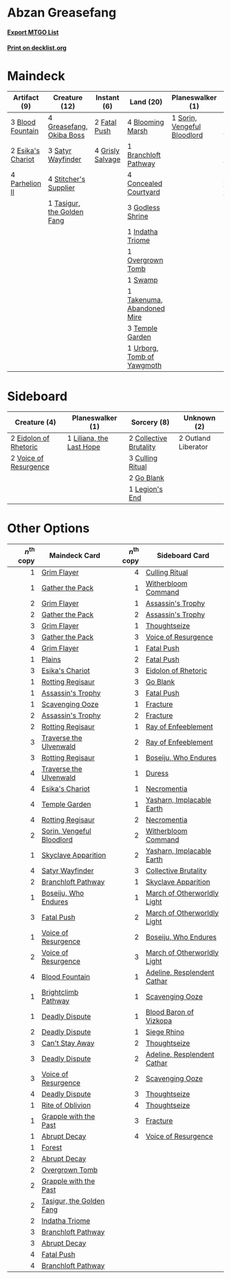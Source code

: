# Abzan Greasefang

#### [Export MTGO List](../collection/Abzan%20Greasefang/Abzan%20Greasefang.txt)
#### [Print on decklist.org](http://decklist.org/?deckmain=3%09Blood%20Fountain%0A4%09Blooming%20Marsh%0A1%09Branchloft%20Pathway%0A2%09Can't%20Stay%20Away%0A4%09Concealed%20Courtyard%0A4%09Darkbore%20Pathway%0A2%09Esika's%20Chariot%0A2%09Fatal%20Push%0A3%09Godless%20Shrine%0A4%09Greasefang,%20Okiba%20Boss%0A4%09Grisly%20Salvage%0A1%09Indatha%20Triome%0A1%09Overgrown%20Tomb%0A4%09Parhelion%20II%0A3%09Satyr%20Wayfinder%0A1%09Sorin,%20Vengeful%20Bloodlord%0A4%09Stitcher's%20Supplier%0A1%09Swamp%0A1%09Takenuma,%20Abandoned%20Mire%0A1%09Tasigur,%20the%20Golden%20Fang%0A3%09Temple%20Garden%0A4%09Thoughtseize%0A2%09Traverse%20the%20Ulvenwald%0A1%09Urborg,%20Tomb%20of%20Yawgmoth&deckside=2%09Collective%20Brutality%0A3%09Culling%20Ritual%0A2%09Eidolon%20of%20Rhetoric%0A2%09Go%20Blank%0A1%09Legion's%20End%0A1%09Liliana,%20the%20Last%20Hope%0A2%09Outland%20Liberator%0A2%09Voice%20of%20Resurgence)
# Maindeck

|                                        Artifact (9)                                        |                                            Creature (12)                                            |                                        Instant (6)                                        |                                              Land (20)                                              |                                           Planeswalker (1)                                           |                                            Sorcery (8)                                            |   Unknown (4)    |
|--------------------------------------------------------------------------------------------|-----------------------------------------------------------------------------------------------------|-------------------------------------------------------------------------------------------|-----------------------------------------------------------------------------------------------------|------------------------------------------------------------------------------------------------------|---------------------------------------------------------------------------------------------------|------------------|
|3 [Blood Fountain](http://gatherer.wizards.com/Pages/Card/Details.aspx?multiverseid=540939) |4 [Greasefang, Okiba Boss](http://gatherer.wizards.com/Pages/Card/Details.aspx?multiverseid=548531)  |2 [Fatal Push](http://gatherer.wizards.com/Pages/Card/Details.aspx?multiverseid=423724)    |4 [Blooming Marsh](http://gatherer.wizards.com/Pages/Card/Details.aspx?multiverseid=417816)          |1 [Sorin, Vengeful Bloodlord](http://gatherer.wizards.com/Pages/Card/Details.aspx?multiverseid=461144)|2 [Can't Stay Away](http://gatherer.wizards.com/Pages/Card/Details.aspx?multiverseid=535005)       |4 Darkbore Pathway|
|2 [Esika's Chariot](http://gatherer.wizards.com/Pages/Card/Details.aspx?multiverseid=503783)|3 [Satyr Wayfinder](http://gatherer.wizards.com/Pages/Card/Details.aspx?multiverseid=378508)         |4 [Grisly Salvage](http://gatherer.wizards.com/Pages/Card/Details.aspx?multiverseid=405253)|1 [Branchloft Pathway](http://gatherer.wizards.com/Pages/Card/Details.aspx?multiverseid=491909)      |                                                                                                      |4 [Thoughtseize](http://gatherer.wizards.com/Pages/Card/Details.aspx?multiverseid=438676)          |                  |
|4 [Parhelion II](http://gatherer.wizards.com/Pages/Card/Details.aspx?multiverseid=460951)   |4 [Stitcher's Supplier](http://gatherer.wizards.com/Pages/Card/Details.aspx?multiverseid=447257)     |                                                                                           |4 [Concealed Courtyard](http://gatherer.wizards.com/Pages/Card/Details.aspx?multiverseid=417818)     |                                                                                                      |2 [Traverse the Ulvenwald](http://gatherer.wizards.com/Pages/Card/Details.aspx?multiverseid=409998)|                  |
|                                                                                            |1 [Tasigur, the Golden Fang](http://gatherer.wizards.com/Pages/Card/Details.aspx?multiverseid=391937)|                                                                                           |3 [Godless Shrine](http://gatherer.wizards.com/Pages/Card/Details.aspx?multiverseid=405099)          |                                                                                                      |                                                                                                   |                  |
|                                                                                            |                                                                                                     |                                                                                           |1 [Indatha Triome](http://gatherer.wizards.com/Pages/Card/Details.aspx?multiverseid=479768)          |                                                                                                      |                                                                                                   |                  |
|                                                                                            |                                                                                                     |                                                                                           |1 [Overgrown Tomb](http://gatherer.wizards.com/Pages/Card/Details.aspx?multiverseid=405103)          |                                                                                                      |                                                                                                   |                  |
|                                                                                            |                                                                                                     |                                                                                           |1 [Swamp](http://gatherer.wizards.com/Pages/Card/Details.aspx?multiverseid=439858)                   |                                                                                                      |                                                                                                   |                  |
|                                                                                            |                                                                                                     |                                                                                           |1 [Takenuma, Abandoned Mire](http://gatherer.wizards.com/Pages/Card/Details.aspx?multiverseid=548591)|                                                                                                      |                                                                                                   |                  |
|                                                                                            |                                                                                                     |                                                                                           |3 [Temple Garden](http://gatherer.wizards.com/Pages/Card/Details.aspx?multiverseid=405112)           |                                                                                                      |                                                                                                   |                  |
|                                                                                            |                                                                                                     |                                                                                           |1 [Urborg, Tomb of Yawgmoth](http://gatherer.wizards.com/Pages/Card/Details.aspx?multiverseid=383425)|                                                                                                      |                                                                                                   |                  |


# Sideboard

|                                          Creature (4)                                          |                                         Planeswalker (1)                                          |                                           Sorcery (8)                                           |    Unknown (2)    |
|------------------------------------------------------------------------------------------------|---------------------------------------------------------------------------------------------------|-------------------------------------------------------------------------------------------------|-------------------|
|2 [Eidolon of Rhetoric](http://gatherer.wizards.com/Pages/Card/Details.aspx?multiverseid=380409)|1 [Liliana, the Last Hope](http://gatherer.wizards.com/Pages/Card/Details.aspx?multiverseid=414388)|2 [Collective Brutality](http://gatherer.wizards.com/Pages/Card/Details.aspx?multiverseid=414380)|2 Outland Liberator|
|2 [Voice of Resurgence](http://gatherer.wizards.com/Pages/Card/Details.aspx?multiverseid=368951)|                                                                                                   |3 [Culling Ritual](http://gatherer.wizards.com/Pages/Card/Details.aspx?multiverseid=513664)      |                   |
|                                                                                                |                                                                                                   |2 [Go Blank](http://gatherer.wizards.com/Pages/Card/Details.aspx?multiverseid=513549)            |                   |
|                                                                                                |                                                                                                   |1 [Legion's End](http://gatherer.wizards.com/Pages/Card/Details.aspx?multiverseid=466860)        |                   |


# Other Options

|*n*<sup>th</sup> copy|                                           Maindeck Card                                            |*n*<sup>th</sup> copy|                                            Sideboard Card                                            |
|--------------------:|----------------------------------------------------------------------------------------------------|--------------------:|------------------------------------------------------------------------------------------------------|
|                    1|[Grim Flayer](http://gatherer.wizards.com/Pages/Card/Details.aspx?multiverseid=414489)              |                    4|[Culling Ritual](http://gatherer.wizards.com/Pages/Card/Details.aspx?multiverseid=513664)             |
|                    1|[Gather the Pack](http://gatherer.wizards.com/Pages/Card/Details.aspx?multiverseid=398448)          |                    1|[Witherbloom Command](http://gatherer.wizards.com/Pages/Card/Details.aspx?multiverseid=513740)        |
|                    2|[Grim Flayer](http://gatherer.wizards.com/Pages/Card/Details.aspx?multiverseid=414489)              |                    1|[Assassin's Trophy](http://gatherer.wizards.com/Pages/Card/Details.aspx?multiverseid=452902)          |
|                    2|[Gather the Pack](http://gatherer.wizards.com/Pages/Card/Details.aspx?multiverseid=398448)          |                    2|[Assassin's Trophy](http://gatherer.wizards.com/Pages/Card/Details.aspx?multiverseid=452902)          |
|                    3|[Grim Flayer](http://gatherer.wizards.com/Pages/Card/Details.aspx?multiverseid=414489)              |                    1|[Thoughtseize](http://gatherer.wizards.com/Pages/Card/Details.aspx?multiverseid=438676)               |
|                    3|[Gather the Pack](http://gatherer.wizards.com/Pages/Card/Details.aspx?multiverseid=398448)          |                    3|[Voice of Resurgence](http://gatherer.wizards.com/Pages/Card/Details.aspx?multiverseid=368951)        |
|                    4|[Grim Flayer](http://gatherer.wizards.com/Pages/Card/Details.aspx?multiverseid=414489)              |                    1|[Fatal Push](http://gatherer.wizards.com/Pages/Card/Details.aspx?multiverseid=423724)                 |
|                    1|[Plains](http://gatherer.wizards.com/Pages/Card/Details.aspx?multiverseid=439856)                   |                    2|[Fatal Push](http://gatherer.wizards.com/Pages/Card/Details.aspx?multiverseid=423724)                 |
|                    3|[Esika's Chariot](http://gatherer.wizards.com/Pages/Card/Details.aspx?multiverseid=503783)          |                    3|[Eidolon of Rhetoric](http://gatherer.wizards.com/Pages/Card/Details.aspx?multiverseid=380409)        |
|                    1|[Rotting Regisaur](http://gatherer.wizards.com/Pages/Card/Details.aspx?multiverseid=466865)         |                    3|[Go Blank](http://gatherer.wizards.com/Pages/Card/Details.aspx?multiverseid=513549)                   |
|                    1|[Assassin's Trophy](http://gatherer.wizards.com/Pages/Card/Details.aspx?multiverseid=452902)        |                    3|[Fatal Push](http://gatherer.wizards.com/Pages/Card/Details.aspx?multiverseid=423724)                 |
|                    1|[Scavenging Ooze](http://gatherer.wizards.com/Pages/Card/Details.aspx?multiverseid=420783)          |                    1|[Fracture](http://gatherer.wizards.com/Pages/Card/Details.aspx?multiverseid=513680)                   |
|                    2|[Assassin's Trophy](http://gatherer.wizards.com/Pages/Card/Details.aspx?multiverseid=452902)        |                    2|[Fracture](http://gatherer.wizards.com/Pages/Card/Details.aspx?multiverseid=513680)                   |
|                    2|[Rotting Regisaur](http://gatherer.wizards.com/Pages/Card/Details.aspx?multiverseid=466865)         |                    1|[Ray of Enfeeblement](http://gatherer.wizards.com/Pages/Card/Details.aspx?multiverseid=527403)        |
|                    3|[Traverse the Ulvenwald](http://gatherer.wizards.com/Pages/Card/Details.aspx?multiverseid=409998)   |                    2|[Ray of Enfeeblement](http://gatherer.wizards.com/Pages/Card/Details.aspx?multiverseid=527403)        |
|                    3|[Rotting Regisaur](http://gatherer.wizards.com/Pages/Card/Details.aspx?multiverseid=466865)         |                    1|[Boseiju, Who Endures](http://gatherer.wizards.com/Pages/Card/Details.aspx?multiverseid=548579)       |
|                    4|[Traverse the Ulvenwald](http://gatherer.wizards.com/Pages/Card/Details.aspx?multiverseid=409998)   |                    1|[Duress](http://gatherer.wizards.com/Pages/Card/Details.aspx?multiverseid=14557)                      |
|                    4|[Esika's Chariot](http://gatherer.wizards.com/Pages/Card/Details.aspx?multiverseid=503783)          |                    1|[Necromentia](http://gatherer.wizards.com/Pages/Card/Details.aspx?multiverseid=485439)                |
|                    4|[Temple Garden](http://gatherer.wizards.com/Pages/Card/Details.aspx?multiverseid=405112)            |                    1|[Yasharn, Implacable Earth](http://gatherer.wizards.com/Pages/Card/Details.aspx?multiverseid=491891)  |
|                    4|[Rotting Regisaur](http://gatherer.wizards.com/Pages/Card/Details.aspx?multiverseid=466865)         |                    2|[Necromentia](http://gatherer.wizards.com/Pages/Card/Details.aspx?multiverseid=485439)                |
|                    2|[Sorin, Vengeful Bloodlord](http://gatherer.wizards.com/Pages/Card/Details.aspx?multiverseid=461144)|                    2|[Witherbloom Command](http://gatherer.wizards.com/Pages/Card/Details.aspx?multiverseid=513740)        |
|                    1|[Skyclave Apparition](http://gatherer.wizards.com/Pages/Card/Details.aspx?multiverseid=495603)      |                    2|[Yasharn, Implacable Earth](http://gatherer.wizards.com/Pages/Card/Details.aspx?multiverseid=491891)  |
|                    4|[Satyr Wayfinder](http://gatherer.wizards.com/Pages/Card/Details.aspx?multiverseid=378508)          |                    3|[Collective Brutality](http://gatherer.wizards.com/Pages/Card/Details.aspx?multiverseid=414380)       |
|                    2|[Branchloft Pathway](http://gatherer.wizards.com/Pages/Card/Details.aspx?multiverseid=491909)       |                    1|[Skyclave Apparition](http://gatherer.wizards.com/Pages/Card/Details.aspx?multiverseid=495603)        |
|                    1|[Boseiju, Who Endures](http://gatherer.wizards.com/Pages/Card/Details.aspx?multiverseid=548579)     |                    1|[March of Otherworldly Light](http://gatherer.wizards.com/Pages/Card/Details.aspx?multiverseid=548321)|
|                    3|[Fatal Push](http://gatherer.wizards.com/Pages/Card/Details.aspx?multiverseid=423724)               |                    2|[March of Otherworldly Light](http://gatherer.wizards.com/Pages/Card/Details.aspx?multiverseid=548321)|
|                    1|[Voice of Resurgence](http://gatherer.wizards.com/Pages/Card/Details.aspx?multiverseid=368951)      |                    2|[Boseiju, Who Endures](http://gatherer.wizards.com/Pages/Card/Details.aspx?multiverseid=548579)       |
|                    2|[Voice of Resurgence](http://gatherer.wizards.com/Pages/Card/Details.aspx?multiverseid=368951)      |                    3|[March of Otherworldly Light](http://gatherer.wizards.com/Pages/Card/Details.aspx?multiverseid=548321)|
|                    4|[Blood Fountain](http://gatherer.wizards.com/Pages/Card/Details.aspx?multiverseid=540939)           |                    1|[Adeline, Resplendent Cathar](http://gatherer.wizards.com/Pages/Card/Details.aspx?multiverseid=534751)|
|                    1|[Brightclimb Pathway](http://gatherer.wizards.com/Pages/Card/Details.aspx?multiverseid=491911)      |                    1|[Scavenging Ooze](http://gatherer.wizards.com/Pages/Card/Details.aspx?multiverseid=420783)            |
|                    1|[Deadly Dispute](http://gatherer.wizards.com/Pages/Card/Details.aspx?multiverseid=527381)           |                    1|[Blood Baron of Vizkopa](http://gatherer.wizards.com/Pages/Card/Details.aspx?multiverseid=433096)     |
|                    2|[Deadly Dispute](http://gatherer.wizards.com/Pages/Card/Details.aspx?multiverseid=527381)           |                    1|[Siege Rhino](http://gatherer.wizards.com/Pages/Card/Details.aspx?multiverseid=386666)                |
|                    3|[Can't Stay Away](http://gatherer.wizards.com/Pages/Card/Details.aspx?multiverseid=535005)          |                    2|[Thoughtseize](http://gatherer.wizards.com/Pages/Card/Details.aspx?multiverseid=438676)               |
|                    3|[Deadly Dispute](http://gatherer.wizards.com/Pages/Card/Details.aspx?multiverseid=527381)           |                    2|[Adeline, Resplendent Cathar](http://gatherer.wizards.com/Pages/Card/Details.aspx?multiverseid=534751)|
|                    3|[Voice of Resurgence](http://gatherer.wizards.com/Pages/Card/Details.aspx?multiverseid=368951)      |                    2|[Scavenging Ooze](http://gatherer.wizards.com/Pages/Card/Details.aspx?multiverseid=420783)            |
|                    4|[Deadly Dispute](http://gatherer.wizards.com/Pages/Card/Details.aspx?multiverseid=527381)           |                    3|[Thoughtseize](http://gatherer.wizards.com/Pages/Card/Details.aspx?multiverseid=438676)               |
|                    1|[Rite of Oblivion](http://gatherer.wizards.com/Pages/Card/Details.aspx?multiverseid=535033)         |                    4|[Thoughtseize](http://gatherer.wizards.com/Pages/Card/Details.aspx?multiverseid=438676)               |
|                    1|[Grapple with the Past](http://gatherer.wizards.com/Pages/Card/Details.aspx?multiverseid=451103)    |                    3|[Fracture](http://gatherer.wizards.com/Pages/Card/Details.aspx?multiverseid=513680)                   |
|                    1|[Abrupt Decay](http://gatherer.wizards.com/Pages/Card/Details.aspx?multiverseid=456061)             |                    4|[Voice of Resurgence](http://gatherer.wizards.com/Pages/Card/Details.aspx?multiverseid=368951)        |
|                    1|[Forest](http://gatherer.wizards.com/Pages/Card/Details.aspx?multiverseid=439860)                   |                     |                                                                                                      |
|                    2|[Abrupt Decay](http://gatherer.wizards.com/Pages/Card/Details.aspx?multiverseid=456061)             |                     |                                                                                                      |
|                    2|[Overgrown Tomb](http://gatherer.wizards.com/Pages/Card/Details.aspx?multiverseid=405103)           |                     |                                                                                                      |
|                    2|[Grapple with the Past](http://gatherer.wizards.com/Pages/Card/Details.aspx?multiverseid=451103)    |                     |                                                                                                      |
|                    2|[Tasigur, the Golden Fang](http://gatherer.wizards.com/Pages/Card/Details.aspx?multiverseid=391937) |                     |                                                                                                      |
|                    2|[Indatha Triome](http://gatherer.wizards.com/Pages/Card/Details.aspx?multiverseid=479768)           |                     |                                                                                                      |
|                    3|[Branchloft Pathway](http://gatherer.wizards.com/Pages/Card/Details.aspx?multiverseid=491909)       |                     |                                                                                                      |
|                    3|[Abrupt Decay](http://gatherer.wizards.com/Pages/Card/Details.aspx?multiverseid=456061)             |                     |                                                                                                      |
|                    4|[Fatal Push](http://gatherer.wizards.com/Pages/Card/Details.aspx?multiverseid=423724)               |                     |                                                                                                      |
|                    4|[Branchloft Pathway](http://gatherer.wizards.com/Pages/Card/Details.aspx?multiverseid=491909)       |                     |                                                                                                      |

